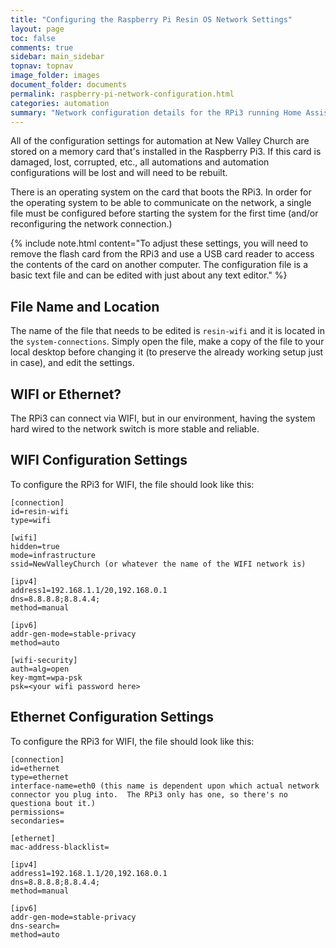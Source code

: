 ```yaml
---
title: "Configuring the Raspberry Pi Resin OS Network Settings"
layout: page
toc: false
comments: true
sidebar: main_sidebar
topnav: topnav
image_folder: images
document_folder: documents
permalink: raspberry-pi-network-configuration.html
categories: automation
summary: "Network configuration details for the RPi3 running Home Assistant"
---
```


All of the configuration settings for automation at New Valley Church are stored on a memory card that's installed in the Raspberry Pi3.  If this card is damaged, lost, corrupted, etc., all automations and automation configurations will be lost and will need to be rebuilt.

There is an operating system on the card that boots the RPi3.  In order for the operating system to be able to communicate on the network, a single file must be configured before starting the system for the first time (and/or reconfiguring the network connection.)

{% include note.html content="To adjust these settings, you will need to remove the flash card from the RPi3 and use a USB card reader to access the contents of the card on another computer.  The configuration file is a basic text file and can be edited with just about any text editor." %}

## File Name and Location

The name of the file that needs to be edited is `resin-wifi` and it is located in the `system-connections`.  Simply open the file, make a copy of the file to your local desktop before changing it (to preserve the already working setup just in case), and edit the settings.

## WIFI or Ethernet?

The RPi3 can connect via WIFI, but in our environment, having the system hard wired to the network switch is more stable and reliable.

## WIFI Configuration Settings

To configure the RPi3 for WIFI, the file should look like this:

~~~
[connection]
id=resin-wifi
type=wifi

[wifi]
hidden=true
mode=infrastructure
ssid=NewValleyChurch (or whatever the name of the WIFI network is)

[ipv4]
address1=192.168.1.1/20,192.168.0.1
dns=8.8.8.8;8.8.4.4;
method=manual

[ipv6]
addr-gen-mode=stable-privacy
method=auto

[wifi-security]
auth=alg=open
key-mgmt=wpa-psk
psk=<your wifi password here>
~~~

## Ethernet Configuration Settings

To configure the RPi3 for WIFI, the file should look like this:

~~~
[connection]
id=ethernet
type=ethernet
interface-name=eth0 (this name is dependent upon which actual network connector you plug into.  The RPi3 only has one, so there's no questiona bout it.)
permissions=
secondaries=

[ethernet]
mac-address-blacklist=

[ipv4]
address1=192.168.1.1/20,192.168.0.1
dns=8.8.8.8;8.8.4.4;
method=manual

[ipv6]
addr-gen-mode=stable-privacy
dns-search=
method=auto
~~~
